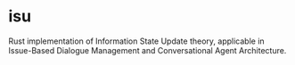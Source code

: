 # isu
Rust implementation of Information State Update theory, applicable in Issue-Based Dialogue Management and Conversational Agent Architecture.